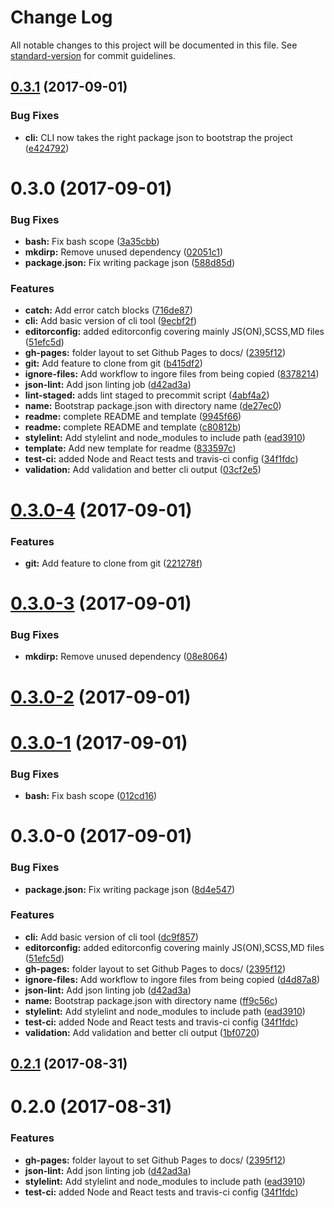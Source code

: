 # Change Log

All notable changes to this project will be documented in this file. See [standard-version](https://github.com/conventional-changelog/standard-version) for commit guidelines.

<a name="0.3.1"></a>
## [0.3.1](https://github.com/researchgate/node-package-blueprint/compare/v0.3.0...v0.3.1) (2017-09-01)


### Bug Fixes

* **cli:** CLI now takes the right package json to bootstrap the project ([e424792](https://github.com/researchgate/node-package-blueprint/commit/e424792))



<a name="0.3.0"></a>
# 0.3.0 (2017-09-01)


### Bug Fixes

* **bash:** Fix bash scope ([3a35cbb](https://github.com/researchgate/node-package-blueprint/commit/3a35cbb))
* **mkdirp:** Remove unused dependency ([02051c1](https://github.com/researchgate/node-package-blueprint/commit/02051c1))
* **package.json:** Fix writing package json ([588d85d](https://github.com/researchgate/node-package-blueprint/commit/588d85d))


### Features

* **catch:** Add error catch blocks ([716de87](https://github.com/researchgate/node-package-blueprint/commit/716de87))
* **cli:** Add basic version of cli tool ([9ecbf2f](https://github.com/researchgate/node-package-blueprint/commit/9ecbf2f))
* **editorconfig:** added editorconfig covering mainly JS(ON),SCSS,MD files ([51efc5d](https://github.com/researchgate/node-package-blueprint/commit/51efc5d))
* **gh-pages:** folder layout to set Github Pages to docs/ ([2395f12](https://github.com/researchgate/node-package-blueprint/commit/2395f12))
* **git:** Add feature to clone from git ([b415df2](https://github.com/researchgate/node-package-blueprint/commit/b415df2))
* **ignore-files:** Add workflow to ingore files from being copied ([8378214](https://github.com/researchgate/node-package-blueprint/commit/8378214))
* **json-lint:** Add json linting job ([d42ad3a](https://github.com/researchgate/node-package-blueprint/commit/d42ad3a))
* **lint-staged:** adds lint staged to precommit script ([4abf4a2](https://github.com/researchgate/node-package-blueprint/commit/4abf4a2))
* **name:** Bootstrap package.json with directory name ([de27ec0](https://github.com/researchgate/node-package-blueprint/commit/de27ec0))
* **readme:** complete README and template ([9945f66](https://github.com/researchgate/node-package-blueprint/commit/9945f66))
* **readme:** complete README and template ([c80812b](https://github.com/researchgate/node-package-blueprint/commit/c80812b))
* **stylelint:** Add stylelint and node_modules to include path ([ead3910](https://github.com/researchgate/node-package-blueprint/commit/ead3910))
* **template:** Add new template for readme ([833597c](https://github.com/researchgate/node-package-blueprint/commit/833597c))
* **test-ci:** added Node and React tests and travis-ci config ([34f1fdc](https://github.com/researchgate/node-package-blueprint/commit/34f1fdc))
* **validation:** Add validation and better cli output ([03cf2e5](https://github.com/researchgate/node-package-blueprint/commit/03cf2e5))



<a name="0.3.0-4"></a>
# [0.3.0-4](https://github.com/researchgate/node-package-blueprint/compare/v0.3.0-3...v0.3.0-4) (2017-09-01)


### Features

* **git:** Add feature to clone from git ([221278f](https://github.com/researchgate/node-package-blueprint/commit/221278f))



<a name="0.3.0-3"></a>
# [0.3.0-3](https://github.com/researchgate/node-package-blueprint/compare/v0.3.0-2...v0.3.0-3) (2017-09-01)


### Bug Fixes

* **mkdirp:** Remove unused dependency ([08e8064](https://github.com/researchgate/node-package-blueprint/commit/08e8064))



<a name="0.3.0-2"></a>
# [0.3.0-2](https://github.com/researchgate/node-package-blueprint/compare/v0.3.0-1...v0.3.0-2) (2017-09-01)



<a name="0.3.0-1"></a>
# [0.3.0-1](https://github.com/researchgate/node-package-blueprint/compare/v0.3.0-0...v0.3.0-1) (2017-09-01)


### Bug Fixes

* **bash:** Fix bash scope ([012cd16](https://github.com/researchgate/node-package-blueprint/commit/012cd16))



<a name="0.3.0-0"></a>
# 0.3.0-0 (2017-09-01)


### Bug Fixes

* **package.json:** Fix writing package json ([8d4e547](https://github.com/researchgate/node-package-blueprint/commit/8d4e547))


### Features

* **cli:** Add basic version of cli tool ([dc9f857](https://github.com/researchgate/node-package-blueprint/commit/dc9f857))
* **editorconfig:** added editorconfig covering mainly JS(ON),SCSS,MD files ([51efc5d](https://github.com/researchgate/node-package-blueprint/commit/51efc5d))
* **gh-pages:** folder layout to set Github Pages to docs/ ([2395f12](https://github.com/researchgate/node-package-blueprint/commit/2395f12))
* **ignore-files:** Add workflow to ingore files from being copied ([d4d87a8](https://github.com/researchgate/node-package-blueprint/commit/d4d87a8))
* **json-lint:** Add json linting job ([d42ad3a](https://github.com/researchgate/node-package-blueprint/commit/d42ad3a))
* **name:** Bootstrap package.json with directory name ([ff9c56c](https://github.com/researchgate/node-package-blueprint/commit/ff9c56c))
* **stylelint:** Add stylelint and node_modules to include path ([ead3910](https://github.com/researchgate/node-package-blueprint/commit/ead3910))
* **test-ci:** added Node and React tests and travis-ci config ([34f1fdc](https://github.com/researchgate/node-package-blueprint/commit/34f1fdc))
* **validation:** Add validation and better cli output ([1bf0720](https://github.com/researchgate/node-package-blueprint/commit/1bf0720))



<a name="0.2.1"></a>
## [0.2.1](https://github.com/researchgate/node-package-blueprint/compare/v0.2.0...v0.2.1) (2017-08-31)



<a name="0.2.0"></a>
# 0.2.0 (2017-08-31)


### Features

* **gh-pages:** folder layout to set Github Pages to docs/ ([2395f12](https://github.com/researchgate/node-package-blueprint/commit/2395f12))
* **json-lint:** Add json linting job ([d42ad3a](https://github.com/researchgate/node-package-blueprint/commit/d42ad3a))
* **stylelint:** Add stylelint and node_modules to include path ([ead3910](https://github.com/researchgate/node-package-blueprint/commit/ead3910))
* **test-ci:** added Node and React tests and travis-ci config ([34f1fdc](https://github.com/researchgate/node-package-blueprint/commit/34f1fdc))
